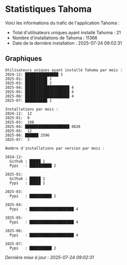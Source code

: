# Statistiques Tahoma

Voici les informations du trafic de l'application Tahoma :
- Total d'utilisateurs uniques ayant installé Tahoma : 21
- Nombre d'installations de Tahoma : 11366
- Date de la dernière installation : 2025-07-24 09:02:31

## Graphiques
```
Utilisateurs uniques ayant installé Tahoma par mois :
2024-12: ███████████████ 3
2025-01: ██████████ 2
2025-03: ██████████ 2
2025-04: ████████████████████ 4
2025-05: ████████████████████ 4
2025-06: ████████████████████ 4
2025-07: ██████████ 2
```

```
Installations par mois :
2024-12:  12
2025-01:  9
2025-03:  108
2025-04: ████████████████████ 8626
2025-05:  12
2025-06: ██████ 2596
2025-07:  3
```

```
Nombre d'installations par version par mois :

2024-12:
  Github : █████ 1
  Pypi   : ██████████ 2

2025-01:
  Github : █████ 1
  Pypi   : █████ 1

2025-03:
  Pypi   : ██████████ 2

2025-04:
  Pypi   : ████████████████████ 4

2025-05:
  Pypi   : ████████████████████ 4

2025-06:
  Pypi   : ████████████████████ 4

2025-07:
  Pypi   : ██████████ 2
```


*Dernière mise à jour : 2025-07-24 09:02:31*
